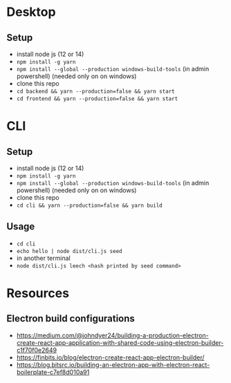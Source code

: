 # Desktop

## Setup

- install node js (12 or 14)
- `npm install -g yarn`
- `npm install --global --production windows-build-tools` (in admin powershell) (needed only on on windows)
- clone this repo
- `cd backend && yarn --production=false && yarn start`
- `cd frontend && yarn --production=false && yarn start`

# CLI

## Setup

- install node js (12 or 14)
- `npm install -g yarn`
- `npm install --global --production windows-build-tools` (in admin powershell) (needed only on on windows)
- clone this repo
- `cd cli && yarn --production=false && yarn build`

## Usage

- `cd cli`
- `echo hello | node dist/cli.js seed`
- in another terminal
- `node dist/cli.js leech <hash printed by seed command>`

# Resources

## Electron build configurations

- https://medium.com/@johndyer24/building-a-production-electron-create-react-app-application-with-shared-code-using-electron-builder-c1f70f0e2649
- https://finbits.io/blog/electron-create-react-app-electron-builder/
- https://blog.bitsrc.io/building-an-electron-app-with-electron-react-boilerplate-c7ef8d010a91
